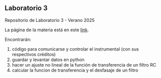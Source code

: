 ## Laboratorio 3
Repositorio de Laboratorio 3 - Verano 2025 

La página de la materia está en este <a href="https://asignaturas.df.uba.ar/l3-raspa/">link</a>.

Encontrarán:

1. código para comunicarse y controlar el instrumental (con sus respectivos créditos)
2. guardar y levantar datos en python
3. hacer un ajuste no lineal de la función de transferencia de un filtro RC
4. calcular la funcion de transferencia y el desfasaje de un filtro
